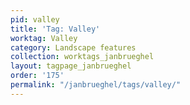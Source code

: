 ```yaml
---
pid: valley
title: 'Tag: Valley'
worktag: Valley
category: Landscape features
collection: worktags_janbrueghel
layout: tagpage_janbrueghel
order: '175'
permalink: "/janbrueghel/tags/valley/"
---
```

